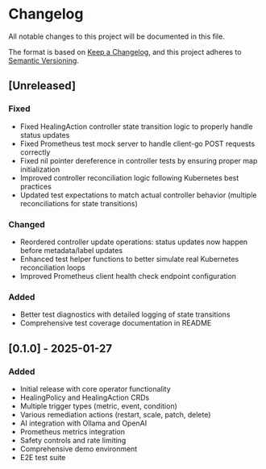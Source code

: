 # Changelog

All notable changes to this project will be documented in this file.

The format is based on [Keep a Changelog](https://keepachangelog.com/en/1.0.0/),
and this project adheres to [Semantic Versioning](https://semver.org/spec/v2.0.0.html).

## [Unreleased]

### Fixed
- Fixed HealingAction controller state transition logic to properly handle status updates
- Fixed Prometheus test mock server to handle client-go POST requests correctly
- Fixed nil pointer dereference in controller tests by ensuring proper map initialization
- Improved controller reconciliation logic following Kubernetes best practices
- Updated test expectations to match actual controller behavior (multiple reconciliations for state transitions)

### Changed
- Reordered controller update operations: status updates now happen before metadata/label updates
- Enhanced test helper functions to better simulate real Kubernetes reconciliation loops
- Improved Prometheus client health check endpoint configuration

### Added
- Better test diagnostics with detailed logging of state transitions
- Comprehensive test coverage documentation in README

## [0.1.0] - 2025-01-27

### Added
- Initial release with core operator functionality
- HealingPolicy and HealingAction CRDs
- Multiple trigger types (metric, event, condition)
- Various remediation actions (restart, scale, patch, delete)
- AI integration with Ollama and OpenAI
- Prometheus metrics integration
- Safety controls and rate limiting
- Comprehensive demo environment
- E2E test suite